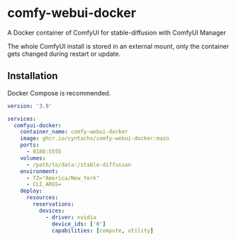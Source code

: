# comfy-webui-docker
A Docker container of ComfyUI for stable-diffusion with ComfyUI Manager

The whole ComfyUI install is stored in an external mount, only the container gets changed during restart or update.

## Installation
Docker Compose is recommended.

```yml
version: '3.9'

services:
  comfyui-docker:
    container_name: comfy-webui-docker
    image: ghcr.io/cyntachs/comfy-webui-docker:main
    ports:
      - 8188:5555
    volumes:
      - /path/to/data:/stable-diffusion
    environment:
      - TZ="America/New_York"
      - CLI_ARGS=
    deploy:
      resources:
        reservations:
          devices:
            - driver: nvidia
              device_ids: ['0']
              capabilities: [compute, utility]
```
